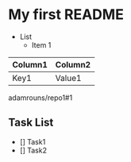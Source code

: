 # My first README

* List
  * Item 1

Column1 | Column2
------- | -------
Key1    | Value1

adamrouns/repo1#1

## Task List
- [] Task1
- [] Task2